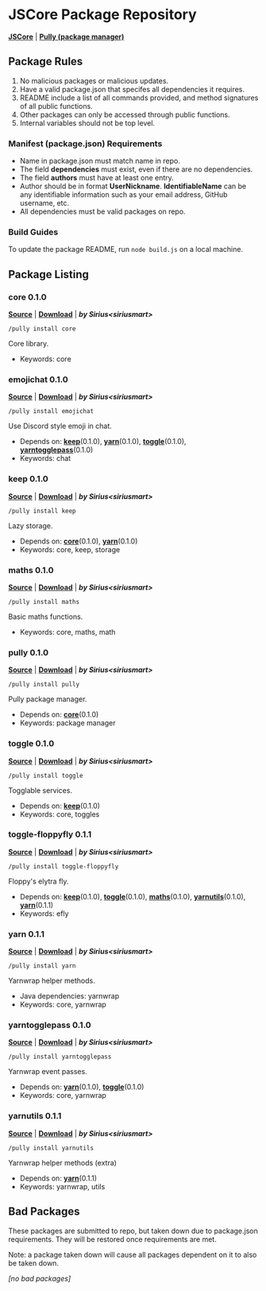 # JSCore Package Repository

[**JSCore**](https://github.com/FabricCore/JSCore) | [**Pully (package manager)**](https://github.com/FabricCore/pully)

## Package Rules

1. No malicious packages or malicious updates.
2. Have a valid package.json that specifes all dependencies it requires.
3. README include a list of all commands provided, and method signatures of all public functions.
4. Other packages can only be accessed through public functions.
5. Internal variables should not be top level.

### Manifest (package.json) Requirements

- Name in package.json must match name in repo.
- The field **dependencies** must exist, even if there are no dependencies.
- The field **authors** must have at least one entry.
- Author should be in format **UserNickname<IdentifiableName>**. **IdentifiableName** can be any identifiable information such as your email address, GitHub username, etc.
- All dependencies must be valid packages on repo.

### Build Guides

To update the package README, run `node build.js` on a local machine.

## Package Listing

<!--listing:begin-->
### core 0.1.0
[**Source**](https://github.com/FabricCore/modcore) | [**Download**](https://github.com/FabricCore/modcore/archive/refs/heads/master.zip) | ***by Sirius&lt;siriusmart&gt;***

```
/pully install core
```

Core library.
- Keywords: core

### emojichat 0.1.0
[**Source**](https://github.com/siriusmart/emojichat/) | [**Download**](https://github.com/Siriusmart/emojichat/archive/refs/heads/master.zip) | ***by Sirius&lt;siriusmart&gt;***

```
/pully install emojichat
```

Use Discord style emoji in chat.
- Depends on: **[keep](#keep)**(0.1.0), **[yarn](#yarn)**(0.1.0), **[toggle](#toggle)**(0.1.0), **[yarntogglepass](#yarntogglepass)**(0.1.0)
- Keywords: chat

### keep 0.1.0
[**Source**](https://github.com/FabricCore/modkeep) | [**Download**](https://github.com/FabricCore/modkeep/archive/refs/heads/master.zip) | ***by Sirius&lt;siriusmart&gt;***

```
/pully install keep
```

Lazy storage.
- Depends on: **[core](#core)**(0.1.0), **[yarn](#yarn)**(0.1.0)
- Keywords: core, keep, storage

### maths 0.1.0
[**Source**](https://github.com/FabricCore/modmaths) | [**Download**](https://github.com/FabricCore/modmaths/archive/refs/heads/master.zip) | ***by Sirius&lt;siriusmart&gt;***

```
/pully install maths
```

Basic maths functions.
- Keywords: core, maths, math

### pully 0.1.0
[**Source**](https://github.com/FabricCore/pully) | [**Download**](https://github.com/FabricCore/pully/archive/refs/heads/master.zip) | ***by Sirius&lt;siriusmart&gt;***

```
/pully install pully
```

Pully package manager.
- Depends on: **[core](#core)**(0.1.0)
- Keywords: package manager

### toggle 0.1.0
[**Source**](https://github.com/FabricCore/modtoggle) | [**Download**](https://github.com/FabricCore/modtoggle/archive/refs/heads/master.zip) | ***by Sirius&lt;siriusmart&gt;***

```
/pully install toggle
```

Togglable services.
- Depends on: **[keep](#keep)**(0.1.0)
- Keywords: core, toggles

### toggle-floppyfly 0.1.1
[**Source**](https://github.com/Siriusmart/toggle-floppyfly) | [**Download**](https://github.com/Siriusmart/toggle-floppyfly/archive/refs/heads/master.zip) | ***by Sirius&lt;siriusmart&gt;***

```
/pully install toggle-floppyfly
```

Floppy's elytra fly.
- Depends on: **[keep](#keep)**(0.1.0), **[toggle](#toggle)**(0.1.0), **[maths](#maths)**(0.1.0), **[yarnutils](#yarnutils)**(0.1.0), **[yarn](#yarn)**(0.1.1)
- Keywords: efly

### yarn 0.1.1
[**Source**](https://github.com/FabricCore/yarn.js) | [**Download**](https://github.com/FabricCore/yarn.js/archive/refs/heads/master.zip) | ***by Sirius&lt;siriusmart&gt;***

```
/pully install yarn
```

Yarnwrap helper methods.
- Java dependencies: yarnwrap
- Keywords: core, yarnwrap

### yarntogglepass 0.1.0
[**Source**](https://github.com/FabricCore/yarntogglepass) | [**Download**](https://github.com/FabricCore/yarntogglepass/archive/refs/heads/master.zip) | ***by Sirius&lt;siriusmart&gt;***

```
/pully install yarntogglepass
```

Yarnwrap event passes.
- Depends on: **[yarn](#yarn)**(0.1.0), **[toggle](#toggle)**(0.1.0)
- Keywords: core, yarnwrap

### yarnutils 0.1.1
[**Source**](https://github.com/FabricCore/yarnutils) | [**Download**](https://github.com/FabricCore/yarnutils/archive/refs/heads/master.zip) | ***by Sirius&lt;siriusmart&gt;***

```
/pully install yarnutils
```

Yarnwrap helper methods (extra)
- Depends on: **[yarn](#yarn)**(0.1.1)
- Keywords: yarnwrap, utils
<!--listing:end-->

## Bad Packages

These packages are submitted to repo, but taken down due to package.json requirements. They will be restored once requirements are met.

Note: a package taken down will cause all packages dependent on it to also be taken down.

<!--badpacks:begin-->
*[no bad packages]*
<!--badpacks:end-->
